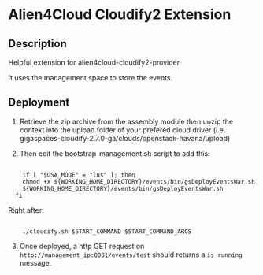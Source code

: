 # Alien4Cloud Cloudify2 Extension

## Description

Helpful extension for alien4cloud-cloudify2-provider

It uses the management space to store the events.

## Deployment

1. Retrieve the zip archive from the assembly module then unzip the context into the upload folder of your prefered cloud driver (i.e. gigaspaces-cloudify-2.7.0-ga/clouds/openstack-havana/upload)

2. Then edit the bootstrap-management.sh script to add this:

```

	if [ "$GSA_MODE" = "lus" ]; then
    chmod +x ${WORKING_HOME_DIRECTORY}/events/bin/gsDeployEventsWar.sh
    ${WORKING_HOME_DIRECTORY}/events/bin/gsDeployEventsWar.sh
  fi

```

Right after:

```

	./cloudify.sh $START_COMMAND $START_COMMAND_ARGS

```

3. Once deployed, a http GET request on `http://management_ip:8081/events/test` should returns a  `is running` message.